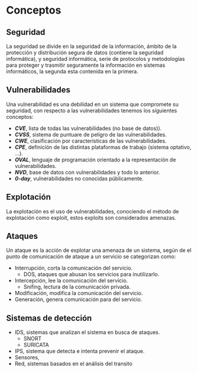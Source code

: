 # Conceptos
## Seguridad
La seguridad se divide en la seguridad de la información, ámbito de la protección y distribución segura de datos (contiene la seguridad informática), y seguridad informática, serie de protocolos y metodologías para proteger y trasmitir seguramente la información en sistemas informáticos, la segunda esta contenida en la primera.
## Vulnerabilidades
Una vulnerabilidad es una debilidad en un sistema que compromete su seguridad, con respecto a las vulnerabilidades tenemos los siguientes conceptos:
- ***CVE***, lista de todas las vulnerabilidades (no base de datos)).
- ***CVSS***, sistema de puntuare de peligro de las vulnerabilidades.
- ***CWE***, clasificación por características de las vulnerabilidades.
- ***CPE***, definición de las distintas plataformas de trabajo (sistema optativo, ...).
- ***OVAL***, lenguaje de programación orientado a la representación de vulnerabilidades.
- ***NVD***, base de datos con vulnerabilidades y todo lo anterior.
- ***0-day***, vulnerabilidades no conocidas públicamente.

## Explotación
La explotación es el uso de vulnerabilidades, conociendo el método de explotación como exploit, estos exploits son considerados amenazas.
## Ataques
Un ataque es la acción de explotar una amenaza de un sistema, según de el punto de comunicación de ataque a un servicio se categorizan como:
- Interrupción, corta la comunicación del servicio.
	- DOS, ataques que abusan los servicios para inutilizarlo.
- Intercepción, lee la comunicación del servicio.
	- Snifing, lectura de la comunicación privada.
- Modificación, modifica la comunicación del servicio.
- Generación, genera comunicación para del servicio.

## Sistemas de detección

- IDS, sistemas que analizan el sistema en busca de ataques.
	- SNORT
	- SURICATA
- IPS, sistema que detecta e intenta prevenir el ataque.
- Sensores,
- Red, sistemas basados en el análisis del transito